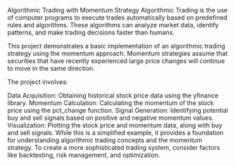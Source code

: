 Algorithmic Trading with Momentum Strategy
Algorithmic Trading is the use of computer programs to execute trades automatically based on predefined rules and algorithms. These algorithms can analyze market data, identify patterns, and make trading decisions faster than humans.

This project demonstrates a basic implementation of an algorithmic trading strategy using the momentum approach. Momentum strategies assume that securities that have recently experienced large price changes will continue to move in the same direction.

The project involves:

Data Acquisition: Obtaining historical stock price data using the yfinance library.
Momentum Calculation: Calculating the momentum of the stock price using the pct_change function.
Signal Generation: Identifying potential buy and sell signals based on positive and negative momentum values.
Visualization: Plotting the stock price and momentum data, along with buy and sell signals.
While this is a simplified example, it provides a foundation for understanding algorithmic trading concepts and the momentum strategy. To create a more sophisticated trading system, consider factors like backtesting, risk management, and optimization.